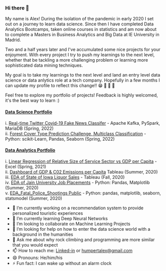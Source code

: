 ### Hi there 👋

My name is Alex! During the isolation of the pandemic in early 2020 I set out on a journey to learn data science. Since then I have completed Data Analytics Bootcamps, taken online courses in statistics and am now about to complete a Masters in Business Analytics and Big Data at IE University in Madrid. <br>

Two and a half years later and I've accumulated some nice projects for your enjoyment. With every project I try to push my learnings to the next level, whether that be tackling a more challenging problem or learning more sophisticated data mining techniques. <br>

My goal is to take my learnings to the next level and land an entry level data science or data anlytics role at a tech company. Hopefully in a few months I can update my profile to reflect this change!! :grin:  :muscle: :muscle: :facepunch:

Feel free to explore my portfolio of projects! Feedback is highly welcomed, it's the best way to learn :) 

#### [Data Science Portfolio](https://github.com/AlexHumpert/Alex_Data_Analytics_Portfolio) <br>
  i. [Real-time Twitter Covid-19 Fake News Classifer](https://github.com/AlexHumpert/Covid_19_Tweet_Fake_News_Detection) - Apache Kafka, PySpark, MariaDB (Spring, 2022) <br>
  ii. [Forest Cover Type Prediction Challenge, Multiclass Classification](https://github.com/AlexHumpert/Forest_Cover_Type_Prediction_Competition) - Python: scikit-Learn, Pandas, Seaborn (Spring, 2022)<br>
#### [Data Analytics Portfolio](https://github.com/AlexHumpert/Alex_Data_Science_Portfolio) <br>
  i. [Linear Regression of Relative Size of Service Sector vs GDP per Capita](https://github.com/AlexHumpert/GDP-Capita_vs_Service_Sector) - Excel (Spring, 2021) <br> 
  ii. [Dashboard of GDP & C02 Emissions per Capita](https://public.tableau.com/app/profile/alex.h/viz/CapitaxCO2Dashboard/Dashboard) Tableau (Summer, 2020) <br>
  iii. [EDA of State of Iowa Liquor Sales](https://public.tableau.com/app/profile/alex.h/viz/iowa_liquor/Story2) - Tableau (Fall, 2020) <br>
  iv. [EDA of Jain University Job Placements](https://github.com/AlexHumpert/EDA_Jain_University_Placements) - Python: Pandas, Matplotlib (Summer, 2020) <br>
  v. [EDA_Fatal_Police_Shootings Public](https://github.com/AlexHumpert/EDA_Fatal_Police_Shootings) - Python: pandas, matplotlib, seaborn, statsmodel (Summer, 2020)
  
- 🔭 I’m currently working on a recommendation system to provide personalized touristic experiences
- 🌱 I’m currently learning Deep Neural Networks
- 👯 I’m looking to collaborate on Machine Learning Projects
- 🤔 I’m looking for help on how to enter the data science world with a background in the humanities
- 💬 Ask me about why rock climbing and programming are more similar that you would expect
- 📫 How to reach me: [Linked-in](https://www.linkedin.com/in/alex-humpert/) or humpertalex@gmail.com
- 😄 Pronouns: He/him/his
- ⚡ Fun fact: I can wake up without an alarm clock


<!--
**AlexHumpert/AlexHumpert** is a ✨ _special_ ✨ repository because its `README.md` (this file) appears on your GitHub profile.

Here are some ideas to get you started:

- 🔭 I’m currently working on ...
- 🌱 I’m currently learning ...
- 👯 I’m looking to collaborate on ...
- 🤔 I’m looking for help with ...
- 💬 Ask me about ...
- 📫 How to reach me: ...
- 😄 Pronouns: ...
- ⚡ Fun fact: ...
-->
